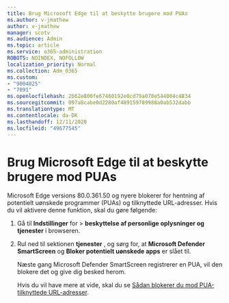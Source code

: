 ```yaml
---
title: Brug Microsoft Edge til at beskytte brugere mod PUAs
ms.author: v-jmathew
author: v-jmathew
manager: scotv
ms.audience: Admin
ms.topic: article
ms.service: o365-administration
ROBOTS: NOINDEX, NOFOLLOW
localization_priority: Normal
ms.collection: Adm_O365
ms.custom:
- "9004025"
- "7091"
ms.openlocfilehash: 2b62e800fe67460192e0cd79a078e544004c4834
ms.sourcegitcommit: 097a8cabe0d2280af489159789988a0ab532dabb
ms.translationtype: MT
ms.contentlocale: da-DK
ms.lasthandoff: 12/11/2020
ms.locfileid: "49677545"
---
```

# <a name="use-microsoft-edge-to-protect-users-against-puas"></a>Brug Microsoft Edge til at beskytte brugere mod PUAs

Microsoft Edge versions 80.0.361.50 og nyere blokerer for hentning af potentielt uønskede programmer (PUAs) og tilknyttede URL-adresser. Hvis du vil aktivere denne funktion, skal du gøre følgende:

1. Gå til **Indstillinger** for  >  **beskyttelse af personlige oplysninger og tjenester** i browseren.

2. Rul ned til sektionen **tjenester** , og sørg for, at **Microsoft Defender SmartScreen** og **Bloker potentielt uønskede apps** er slået til.

    Næste gang Microsoft Defender SmartScreen registrerer en PUA, vil den blokere det og give dig besked herom.

    Hvis du vil have mere at vide, skal du se [Sådan blokerer du mod PUA-tilknyttede URL-adresser](https://go.microsoft.com/fwlink/?linkid=2133024).
